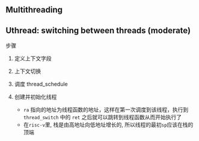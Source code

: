 ## Multithreading
## Uthread: switching between threads (moderate)
步骤
1. 定义上下文字段
2. 上下文切换
3. 调度 thread_schedule
4. 创建并初始化线程
   
   - `ra` 指向的地址为线程函数的地址，这样在第一次调度到该线程，执行到 `thread_switch` 中的 `ret` 之后就可以跳转到线程函数从而开始执行了
   - 在`risc-v`里, 栈是由高地址向低地址增长的, 所以线程的最初`sp`应该在栈的顶端
